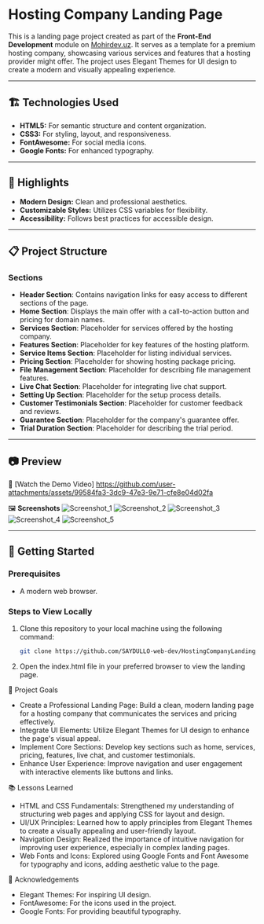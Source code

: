 # Hosting Company Landing Page

This is a landing page project created as part of the **Front-End Development** module on [Mohirdev.uz](https://mohirdev.uz/). It serves as a template for a premium hosting company, showcasing various services and features that a hosting provider might offer. The project uses Elegant Themes for UI design to create a modern and visually appealing experience.

---

## 🏗️ Technologies Used

- **HTML5:** For semantic structure and content organization.
- **CSS3:** For styling, layout, and responsiveness.
- **FontAwesome:** For social media icons.
- **Google Fonts:** For enhanced typography.

---

## 🌟 Highlights

- **Modern Design:** Clean and professional aesthetics.
- **Customizable Styles:** Utilizes CSS variables for flexibility.
- **Accessibility:** Follows best practices for accessible design.

---

## 📋 Project Structure

### **Sections**
- **Header Section**: Contains navigation links for easy access to different sections of the page.
- **Home Section**: Displays the main offer with a call-to-action button and pricing for domain names.
- **Services Section**: Placeholder for services offered by the hosting company.
- **Features Section**: Placeholder for key features of the hosting platform.
- **Service Items Section**: Placeholder for listing individual services.
- **Pricing Section**: Placeholder for showing hosting package pricing.
- **File Management Section**: Placeholder for describing file management features.
- **Live Chat Section**: Placeholder for integrating live chat support.
- **Setting Up Section**: Placeholder for the setup process details.
- **Customer Testimonials Section**: Placeholder for customer feedback and reviews.
- **Guarantee Section**: Placeholder for the company's guarantee offer.
- **Trial Duration Section**: Placeholder for describing the trial period.

---

## 📷 Preview

🎥 [Watch the Demo Video]
https://github.com/user-attachments/assets/99584fa3-3dc9-47e3-9e71-cfe8e04d02fa

🖼️ **Screenshots**
![Screenshot_1](https://github.com/user-attachments/assets/3aca1c69-33a5-4d93-ab22-db2bb5f7e562)
![Screenshot_2](https://github.com/user-attachments/assets/853a624d-527c-4fe4-b2a8-5894e8f20232)
![Screenshot_3](https://github.com/user-attachments/assets/911efe9d-ad98-418f-a099-794eecdeee24)
![Screenshot_4](https://github.com/user-attachments/assets/1458748e-32f3-4e7f-945b-02d7ceb0a8e2)
![Screenshot_5](https://github.com/user-attachments/assets/a2524624-acd8-4134-90f1-7f47ab6525ac)

---

## 🚀 Getting Started

### Prerequisites
- A modern web browser.

### Steps to View Locally

1. Clone this repository to your local machine using the following command:
   ```bash
   git clone https://github.com/SAYDULLO-web-dev/HostingCompanyLanding_2-MohirDev-.git

2. Open the index.html file in your preferred browser to view the landing page.

🎯 Project Goals
 * Create a Professional Landing Page: Build a clean, modern landing page for a hosting company that communicates the services and pricing effectively.
 * Integrate UI Elements: Utilize Elegant Themes for UI design to enhance the page's visual appeal.
 * Implement Core Sections: Develop key sections such as home, services, pricing, features, live chat, and customer testimonials.
 * Enhance User Experience: Improve navigation and user engagement with interactive elements like buttons and links.

📚 Lessons Learned
 * HTML and CSS Fundamentals: Strengthened my understanding of structuring web pages and applying CSS for layout and design.
 * UI/UX Principles: Learned how to apply principles from Elegant Themes to create a visually appealing and user-friendly layout.
 * Navigation Design: Realized the importance of intuitive navigation for improving user experience, especially in complex landing pages.
 * Web Fonts and Icons: Explored using Google Fonts and Font Awesome for typography and icons, adding aesthetic value to the page.

👏 Acknowledgements
 * Elegant Themes: For inspiring UI design.
 * FontAwesome: For the icons used in the project.
 * Google Fonts: For providing beautiful typography.
